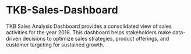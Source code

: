 # TKB-Sales-Dashboard
TKB Sales Analysis Dashboard provides a consolidated view of sales activities for the year 2018. This dashboard helps stakeholders make data-driven decisions to optimize sales strategies, product offerings, and customer targeting for sustained growth.
